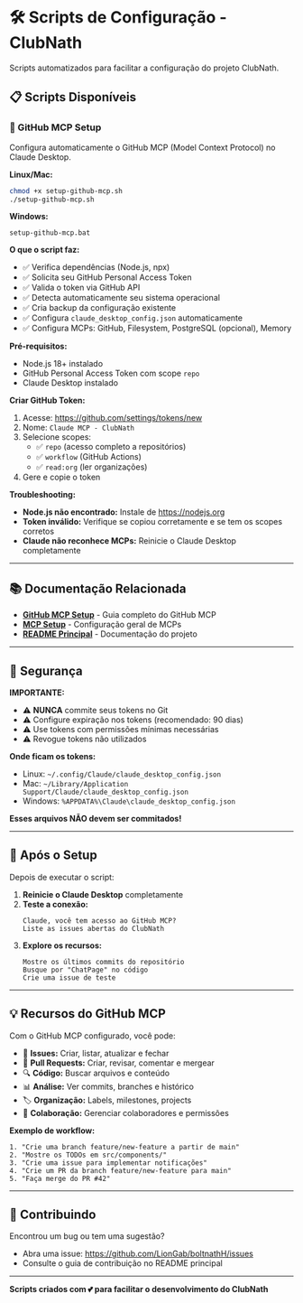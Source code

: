 # 🛠️ Scripts de Configuração - ClubNath

Scripts automatizados para facilitar a configuração do projeto ClubNath.

## 📋 Scripts Disponíveis

### 🐙 GitHub MCP Setup

Configura automaticamente o GitHub MCP (Model Context Protocol) no Claude Desktop.

**Linux/Mac:**
```bash
chmod +x setup-github-mcp.sh
./setup-github-mcp.sh
```

**Windows:**
```batch
setup-github-mcp.bat
```

**O que o script faz:**
- ✅ Verifica dependências (Node.js, npx)
- ✅ Solicita seu GitHub Personal Access Token
- ✅ Valida o token via GitHub API
- ✅ Detecta automaticamente seu sistema operacional
- ✅ Cria backup da configuração existente
- ✅ Configura `claude_desktop_config.json` automaticamente
- ✅ Configura MCPs: GitHub, Filesystem, PostgreSQL (opcional), Memory

**Pré-requisitos:**
- Node.js 18+ instalado
- GitHub Personal Access Token com scope `repo`
- Claude Desktop instalado

**Criar GitHub Token:**
1. Acesse: https://github.com/settings/tokens/new
2. Nome: `Claude MCP - ClubNath`
3. Selecione scopes:
   - ✅ `repo` (acesso completo a repositórios)
   - ✅ `workflow` (GitHub Actions)
   - ✅ `read:org` (ler organizações)
4. Gere e copie o token

**Troubleshooting:**
- **Node.js não encontrado:** Instale de https://nodejs.org
- **Token inválido:** Verifique se copiou corretamente e se tem os scopes corretos
- **Claude não reconhece MCPs:** Reinicie o Claude Desktop completamente

---

## 📚 Documentação Relacionada

- **[GitHub MCP Setup](../docs/GITHUB_MCP_SETUP.md)** - Guia completo do GitHub MCP
- **[MCP Setup](../docs/MCP_SETUP.md)** - Configuração geral de MCPs
- **[README Principal](../README.md)** - Documentação do projeto

---

## 🔐 Segurança

**IMPORTANTE:**
- ⚠️ **NUNCA** commite seus tokens no Git
- ⚠️ Configure expiração nos tokens (recomendado: 90 dias)
- ⚠️ Use tokens com permissões mínimas necessárias
- ⚠️ Revogue tokens não utilizados

**Onde ficam os tokens:**
- Linux: `~/.config/Claude/claude_desktop_config.json`
- Mac: `~/Library/Application Support/Claude/claude_desktop_config.json`
- Windows: `%APPDATA%\Claude\claude_desktop_config.json`

**Esses arquivos NÃO devem ser commitados!**

---

## 🚀 Após o Setup

Depois de executar o script:

1. **Reinicie o Claude Desktop** completamente
2. **Teste a conexão:**
   ```
   Claude, você tem acesso ao GitHub MCP?
   Liste as issues abertas do ClubNath
   ```
3. **Explore os recursos:**
   ```
   Mostre os últimos commits do repositório
   Busque por "ChatPage" no código
   Crie uma issue de teste
   ```

---

## 💡 Recursos do GitHub MCP

Com o GitHub MCP configurado, você pode:

- 📝 **Issues:** Criar, listar, atualizar e fechar
- 🔀 **Pull Requests:** Criar, revisar, comentar e mergear
- 🔍 **Código:** Buscar arquivos e conteúdo
- 📊 **Análise:** Ver commits, branches e histórico
- 🏷️ **Organização:** Labels, milestones, projects
- 👥 **Colaboração:** Gerenciar colaboradores e permissões

**Exemplo de workflow:**
```
1. "Crie uma branch feature/new-feature a partir de main"
2. "Mostre os TODOs em src/components/"
3. "Crie uma issue para implementar notificações"
4. "Crie um PR da branch feature/new-feature para main"
5. "Faça merge do PR #42"
```

---

## 🤝 Contribuindo

Encontrou um bug ou tem uma sugestão?
- Abra uma issue: https://github.com/LionGab/boltnathH/issues
- Consulte o guia de contribuição no README principal

---

**Scripts criados com 💕 para facilitar o desenvolvimento do ClubNath**
